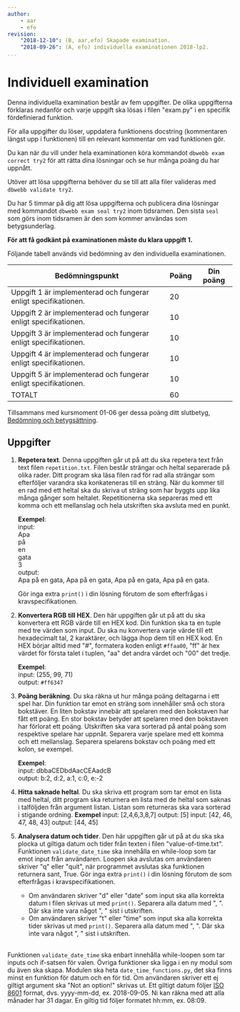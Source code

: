 ```yaml
---
author:
    - aar
    - efo
revision:
    "2018-12-10": (B, aar,efo) Skapade examination.
    "2018-09-26": (A, efo) individuella examinationen 2018-lp2.
...
```

Individuell examination
==================================

Denna individuella examination består av fem uppgifter. De olika uppgifterna förklaras nedanför och varje uppgift ska lösas i filen "exam.py" i en specifik fördefinierad funktion.

För alla uppgifter du löser, uppdatera funktionens docstring (kommentaren längst upp i funktionen) till en relevant kommentar om vad funktionen gör.

Du kan när du vill under hela examinationen köra kommandot `dbwebb exam correct try2` för att rätta dina lösningar och se hur många poäng du har uppnått.

Utöver att lösa uppgifterna behöver du se till att alla filer valideras med `dbwebb validate try2`.

Du har 5 timmar på dig att lösa uppgifterna och publicera dina lösningar med kommandot `dbwebb exam seal try2` inom tidsramen. Den sista `seal` som görs inom tidsramen är den som kommer användas som betygsunderlag.

**För att få godkänt på examinationen måste du klara uppgift 1.**

Följande tabell används vid bedömning av den individuella examinationen.

| Bedömningspunkt | Poäng | Din poäng |
|-----------------|-------|-----------|
| Uppgift 1 är implementerad och fungerar enligt specifikationen. | 20 | |
| Uppgift 2 är implementerad och fungerar enligt specifikationen. | 10 | |
| Uppgift 3 är implementerad och fungerar enligt specifikationen. | 10 | |
| Uppgift 4 är implementerad och fungerar enligt specifikationen. | 10 | |
| Uppgift 5 är implementerad och fungerar enligt specifikationen. | 10 | |
| TOTALT | 60 | |

Tillsammans med kursmoment 01-06 ger dessa poäng ditt slutbetyg, [Bedömning och betygsättning](http://dbwebb.se/kurser/faq/bedomning-och-betygsattning-individuell).


Uppgifter
---------------------------------

1. **Repetera text**. Denna uppgiften går ut på att du ska repetera text från text filen `repetition.txt`. Filen består strängar och heltal separerade på olika rader. Ditt program ska läsa filen rad för rad alla strängar som efterföljer varandra ska konkateneras till en sträng. När du kommer till en rad med ett heltal ska du skriva ut sträng som har byggts upp lika många gånger som heltalet. Repetitionerna ska separeras med ett komma och ett mellanslag och hela utskriften ska avsluta med en punkt.

    **Exempel**:  
    input:  
    Apa  
    på  
    en  
    gata  
    3  
    output:  
    Apa på en gata, Apa på en gata, Apa på en gata, Apa på en gata.

    Gör inga extra `print()` i din lösning förutom de som efterfrågas i kravspecifikationen.

2. **Konvertera RGB till HEX**. Den här uppgiften går ut på att du ska konvertera ett RGB värde till en HEX kod. Din funktion ska ta en tuple med tre värden som input. Du ska nu konvertera varje värde till ett hexadecimalt tal, 2 karaktärer, och lägga ihop dem till en HEX kod. En HEX börjar alltid med "#", formatera koden enligt `#ffaa00`, "ff" är hex värdet för första talet i tuplen, "aa" det andra värdet och "00" det tredje.

    **Exempel**:  
    input: (255, 99, 71)  
    output: `#ff6347`

3. **Poäng beräkning**.  Du ska räkna ut hur många poäng deltagarna i ett spel har. Din funktion tar emot en sträng som innehåller små och stora bokstäver. En liten bokstav innebär att spelaren med den bokstaven har fått ett poäng. En stor bokstav betyder att spelaren med den bokstaven har förlorat ett poäng. Utskriften ska vara sorterad på antal poäng som respektive spelare har uppnåt. Separera varje spelare med ett komma och ett mellanslag. Separera spelarens bokstav och poäng med ett kolon, se exempel.

    **Exempel**:  
    input: dbbaCEDbdAacCEAadcB  
    output: b:2, d:2, a:1, c:0, e:-2  

4. **Hitta saknade heltal**. Du ska skriva ett program som tar emot en lista med heltal, ditt program ska returnera en lista med de heltal som saknas i talföljden från argument listan. Listan som returneras ska vara sorterad i stigande ordning.
    **Exempel**
    input: [2,4,6,3,8,7]
    output: [5]
    input: [42, 46, 47, 48, 43]
    output: [44, 45]

5. **Analysera datum och tider**. Den här uppgiften går ut på at du ska ska plocka ut giltiga datum och tider från texten i filen "value-of-time.txt". Funktionen `validate_date_time` ska innehålla en while-loop som tar emot input från användaren. Loopen ska avslutas om användaren skriver "q" eller "quit", när programmet avslutas ska funktionen returnera sant, True. Gör inga extra `print()` i din lösning förutom de som efterfrågas i kravspecifikationen.
    - Om användaren skriver "d" eller "date" som input ska alla korrekta datum i filen skrivas ut med `print()`. Separera alla datum med ", ". Där ska inte vara något ", " sist i utskriften.
    - Om användaren skriver "t" eller "time" som input ska alla korrekta tider skrivas ut med `print()`. Separera alla datum med ", ". Där ska inte vara något ", " sist i utskriften.<br><br>

 Funktionen `validate_date_time` ska enbart innehålla while-loopen som tar inputs och if-satsen för valen. Övriga funktioner ska ligga i en ny modul som du även ska skapa. Modulen ska heta `date_time_functions.py`, det ska finns minst en funktion för datum och en för tid. Om användaren skriver ett ej giltigt argument ska "Not an option!" skrivas ut.
    Ett giltigt datum följer [ISO 8601](https://en.wikipedia.org/wiki/ISO_8601) format, dvs. yyyy-mm-dd, ex. 2018-09-05. Ni kan räkna med att alla månader har 31 dagar.
    En giltig tid följer formatet hh:mm, ex. 08:09.

